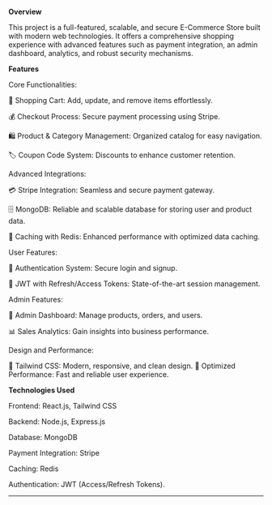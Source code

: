 **Overview**

This project is a full-featured, scalable, and secure E-Commerce Store built with modern web technologies. It offers a comprehensive shopping experience with advanced features such as payment integration, an admin dashboard, analytics, and robust security mechanisms. 

**Features**

Core Functionalities:

🛒 Shopping Cart: Add, update, and remove items effortlessly.

💰 Checkout Process: Secure payment processing using Stripe.

🛍️ Product & Category Management: Organized catalog for easy navigation.

🏷️ Coupon Code System: Discounts to enhance customer retention.

Advanced Integrations:

💳 Stripe Integration: Seamless and secure payment gateway.

🗄️ MongoDB: Reliable and scalable database for storing user and product data.

🚀 Caching with Redis: Enhanced performance with optimized data caching.

User Features: 

🔐 Authentication System: Secure login and signup.

🔑 JWT with Refresh/Access Tokens: State-of-the-art session management.

Admin Features:

👑 Admin Dashboard: Manage products, orders, and users.

📊 Sales Analytics: Gain insights into business performance.

Design and Performance:

🎨 Tailwind CSS: Modern, responsive, and clean design.
🚀 Optimized Performance: Fast and reliable user experience.

**Technologies Used**

Frontend: React.js, Tailwind CSS

Backend: Node.js, Express.js

Database: MongoDB

Payment Integration: Stripe

Caching: Redis

Authentication: JWT (Access/Refresh Tokens).

----


